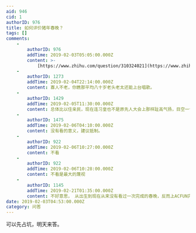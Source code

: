```yaml
---
aid: 946
cid: 1
authorID: 976
title: 如何评价猪年春晚？
tags: []
comments:
    -
        authorID: 976
        addTime: 2019-02-03T05:05:00.000Z
        content: >-
            [https://www.zhihu.com/question/310324021](https://www.zhihu.com/question/310324021)
    -
        authorID: 1273
        addTime: 2019-02-04T22:14:00.000Z
        content: 寡人不老，你瞧那平均八十岁老头老太还能上台唱歌。
    -
        authorID: 1429
        addTime: 2019-02-05T11:30:00.000Z
        content: 总体比以住亲民，现在连习皇也不是原先人大会上那样趾高气扬，目空一切的样子，开始走亲民路线，习青蛙也明白不能靠吸气鼓肚来跟牛比大小了
    -
        authorID: 1475
        addTime: 2019-02-06T04:10:00.000Z
        content: 没有看的意义，建议抵制。
    -
        authorID: 922
        addTime: 2019-02-06T10:27:00.000Z
        content: 不看
    -
        authorID: 922
        addTime: 2019-02-06T10:28:00.000Z
        content: 不看是最大的蔑视
    -
        authorID: 1145
        addTime: 2019-02-21T01:35:00.000Z
        content: 不好意思， 从出生到现在从来没有看过一次完成的春晚，反而上ACFUN完整看过一次美国春晚的路过。。。
date: 2019-02-03T04:53:00.000Z
category: 问答
---
```


可以先占坑，明天来答。
